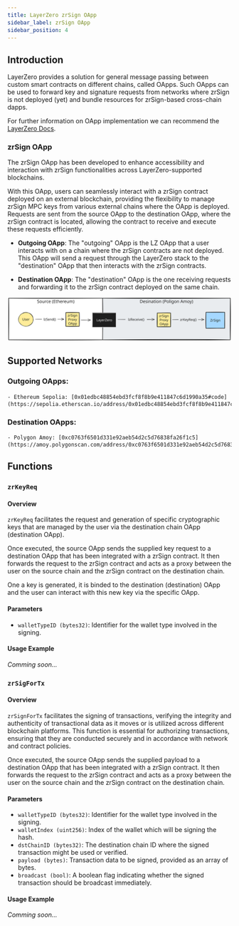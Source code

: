 ```yaml
---
title: LayerZero zrSign OApp
sidebar_label: zrSign OApp
sidebar_position: 4
---
```


## Introduction
LayerZero provides a solution for general message passing between custom smart contracts on different chains, called OApps. 
Such OApps can be used to forward key and signature requests from networks where zrSign is not deployed (yet) and bundle resources for zrSign-based cross-chain dapps. 

For further information on OApp implementation we can recommend the [LayerZero Docs](https://docs.layerzero.network/v2/developers/evm/oapp/overview).


### zrSign OApp
The zrSign OApp has been developed to enhance accessibility and interaction with zrSign functionalities across LayerZero-supported blockchains. 

With this OApp, users can seamlessly interact with a zrSign contract deployed on an external blockchain, providing the flexibility to manage zrSign MPC keys from various external chains where the OApp is deployed. Requests are sent from the source OApp to the destination OApp, where the zrSign contract is located, allowing the contract to receive and execute these requests efficiently.


- **Outgoing OApp**: The "outgoing" OApp is the LZ OApp that a user interacts with on a chain where the zrSign contracts are not deployed. This OApp will send a request through the LayerZero stack to the "destination" OApp that then interacts with the zrSign contracts.

- **Destination OApp**: The "destination" OApp is the one receiving requests and forwarding it to the zrSign contract deployed on the same chain.

![zrsign-oapp-flow-simple](../../../static/img/zrsign-oapp-flow-simple.svg)

## Supported Networks

### Outgoing OApps:
    - Ethereum Sepolia: [0x01edbc48854ebd3fcf8f8b9e411847c6d1990a35#code](https://sepolia.etherscan.io/address/0x01edbc48854ebd3fcf8f8b9e411847c6d1990a35#code)
### Destination OApps:
    - Polygon Amoy: [0xc0763f6501d331e92aeb54d2c5d76838fa26f1c5](https://amoy.polygonscan.com/address/0xc0763f6501d331e92aeb54d2c5d76838fa26f1c5)

## Functions

### `zrKeyReq`

#### Overview
`zrKeyReq` facilitates the request and generation of specific cryptographic keys that are managed by the user via the destination chain OApp (destination OApp). 

Once executed, the source OApp sends the supplied key request to a destination OApp that has been integrated with a zrSign contract. It then forwards the request to the zrSign contract and acts as a proxy between the user on the source chain and the zrSign contract on the destination chain.

One a key is generated, it is binded to the destination (destination) OApp and the user can interact with this new key via the specific OApp.

#### Parameters
- `walletTypeID (bytes32)`: Identifier for the wallet type involved in the signing.

#### Usage Example
*Comming soon...*

### `zrSigForTx`

#### Overview
`zrSignForTx` facilitates the signing of transactions, verifying the integrity and authenticity of transactional data as it moves or is utilized across different blockchain platforms. This function is essential for authorizing transactions, ensuring that they are conducted securely and in accordance with network and contract policies.

Once executed, the source OApp sends the supplied payload to a destination OApp that has been integrated with a zrSign contract. It then forwards the request to the zrSign contract and acts as a proxy between the user on the source chain and the zrSign contract on the destination chain.

#### Parameters
- `walletTypeID (bytes32)`: Identifier for the wallet type involved in the signing.
- `walletIndex (uint256)`: Index of the wallet which will be signing the hash.
- `dstChainID (bytes32)`: The destination chain ID where the signed transaction might be used or verified.
- `payload (bytes)`: Transaction data to be signed, provided as an array of bytes.
- `broadcast (bool)`: A boolean flag indicating whether the signed transaction should be broadcast immediately.

#### Usage Example
*Comming soon...*
